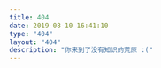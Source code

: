 ```yaml
---
title: 404
date: 2019-08-10 16:41:10
type: "404"
layout: "404"
description: "你来到了没有知识的荒原 :("
---
```

